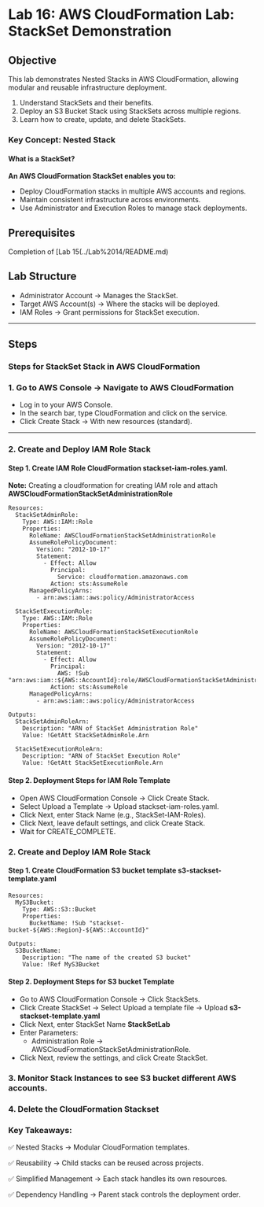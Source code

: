 # Lab 16: AWS CloudFormation Lab: StackSet Demonstration
## Objective

This lab demonstrates Nested Stacks in AWS CloudFormation, allowing modular and reusable infrastructure deployment.

1. Understand StackSets and their benefits.
2. Deploy an S3 Bucket Stack using StackSets across multiple regions.
3. Learn how to create, update, and delete StackSets.

### Key Concept: Nested Stack
#### What is a StackSet?

**An AWS CloudFormation StackSet enables you to:**

  - Deploy CloudFormation stacks in multiple AWS accounts and regions.
  - Maintain consistent infrastructure across environments.
  - Use Administrator and Execution Roles to manage stack deployments.


## Prerequisites

Completion of [Lab 15(../Lab%2014/README.md)

## Lab Structure

- Administrator Account → Manages the StackSet.
- Target AWS Account(s) → Where the stacks will be deployed.
- IAM Roles → Grant permissions for StackSet execution.

---

## Steps

### Steps for StackSet Stack  in AWS CloudFormation

### 1. Go to AWS Console -> Navigate to AWS CloudFormation

- Log in to your AWS Console.
- In the search bar, type CloudFormation and click on the service.
- Click Create Stack → With new resources (standard).
---

### 2. Create and Deploy IAM Role Stack 

#### Step 1. Create IAM Role CloudFormation stackset-iam-roles.yaml.

**Note:** Creating a cloudformation for creating IAM role and attach **AWSCloudFormationStackSetAdministrationRole**

```
Resources:
  StackSetAdminRole:
    Type: AWS::IAM::Role
    Properties:
      RoleName: AWSCloudFormationStackSetAdministrationRole
      AssumeRolePolicyDocument:
        Version: "2012-10-17"
        Statement:
          - Effect: Allow
            Principal:
              Service: cloudformation.amazonaws.com
            Action: sts:AssumeRole
      ManagedPolicyArns:
        - arn:aws:iam::aws:policy/AdministratorAccess

  StackSetExecutionRole:
    Type: AWS::IAM::Role
    Properties:
      RoleName: AWSCloudFormationStackSetExecutionRole
      AssumeRolePolicyDocument:
        Version: "2012-10-17"
        Statement:
          - Effect: Allow
            Principal:
              AWS: !Sub "arn:aws:iam::${AWS::AccountId}:role/AWSCloudFormationStackSetAdministrationRole"
            Action: sts:AssumeRole
      ManagedPolicyArns:
        - arn:aws:iam::aws:policy/AdministratorAccess

Outputs:
  StackSetAdminRoleArn:
    Description: "ARN of StackSet Administration Role"
    Value: !GetAtt StackSetAdminRole.Arn

  StackSetExecutionRoleArn:
    Description: "ARN of StackSet Execution Role"
    Value: !GetAtt StackSetExecutionRole.Arn
```
#### Step 2. Deployment Steps for IAM Role Template

- Open AWS CloudFormation Console → Click Create Stack.
- Select Upload a Template → Upload stackset-iam-roles.yaml.
- Click Next, enter Stack Name (e.g., StackSet-IAM-Roles).
- Click Next, leave default settings, and click Create Stack.
- Wait for CREATE_COMPLETE.

### 2. Create and Deploy IAM Role Stack 

#### Step 1. Create CloudFormation S3 bucket template s3-stackset-template.yaml

```
Resources:
  MyS3Bucket:
    Type: AWS::S3::Bucket
    Properties:
      BucketName: !Sub "stackset-bucket-${AWS::Region}-${AWS::AccountId}"

Outputs:
  S3BucketName:
    Description: "The name of the created S3 bucket"
    Value: !Ref MyS3Bucket
```  
#### Step 2. Deployment Steps for S3 bucket Template
- Go to AWS CloudFormation Console → Click StackSets.
- Click Create StackSet → Select Upload a template file → Upload **s3-stackset-template.yaml**
- Click Next, enter StackSet Name **StackSetLab**
- Enter Parameters:
    - Administration Role → AWSCloudFormationStackSetAdministrationRole.
- Click Next, review the settings, and click Create StackSet.

### 3. Monitor Stack Instances to see S3 bucket different AWS accounts.


### 4. Delete the CloudFormation Stackset

### Key Takeaways:

✅ Nested Stacks → Modular CloudFormation templates.

✅ Reusability → Child stacks can be reused across projects.

✅ Simplified Management → Each stack handles its own resources.

✅ Dependency Handling → Parent stack controls the deployment order.

